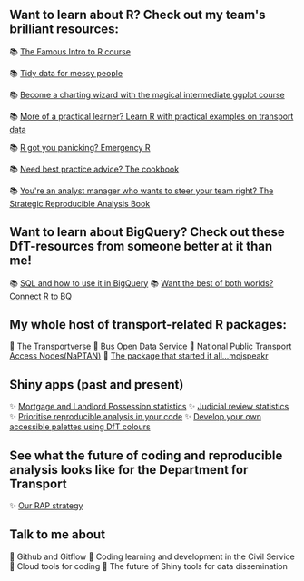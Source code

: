 ## Want to learn about R? Check out my team's brilliant resources:

:books: [The Famous Intro to R course](https://department-for-transport.github.io/intro_R/)

:books: [Tidy data for messy people](https://department-for-transport.github.io/tidy_data_workshop/)

:books: [Become a charting wizard with the magical intermediate ggplot course](https://department-for-transport.github.io/ggplot_intermediate/)

:books: [More of a practical learner? Learn R with practical examples on transport data](https://department-for-transport.github.io/learn_r_by_doing/)

:books: [R got you panicking? Emergency R](https://department-for-transport.github.io/emergency_r/)

:books: [Need best practice advice? The cookbook](https://department-for-transport.github.io/R-cookbook/index.html)

:books: [You're an analyst manager who wants to steer your team right? The Strategic Reproducible Analysis Book](https://department-for-transport.github.io/strategic_reproducible_analysis/)

## Want to learn about BigQuery? Check out these DfT-resources from someone better at it than me!

:books: [SQL and how to use it in BigQuery](https://department-for-transport.github.io/intro_sql_in_bigquery/) 
:books: [Want the best of both worlds? Connect R to BQ](https://department-for-transport.github.io/gcp_to_r/)

## My whole host of transport-related R packages:

:rocket: [The Transportverse](https://github.com/department-for-transport-public/transportverse) 
🚌 [Bus Open Data Service](https://cran.r-project.org/package=bodsr) 
🚏 [National Public Transport Access Nodes(NaPTAN)](https://cran.r-project.org/package=naptanr) 
:monorail: [The package that started it all...mojspeakr](https://github.com/moj-analytical-services/mojspeakr)

## Shiny apps (past and present)

✨ [Mortgage and Landlord Possession statistics](https://mlp-app.apps.alpha.mojanalytics.xyz/) 
✨ [Judicial review statistics](https://judicial-reviews-app.apps.alpha.mojanalytics.xyz/) 
✨ [Prioritise reproducible analysis in your code](https://fran-bryden-dft.shinyapps.io/rap_report) 
✨ [Develop your own accessible palettes using DfT colours](https://fran-bryden-dft.shinyapps.io/chart_accessibility-main/)

## See what the future of coding and reproducible analysis looks like for the Department for Transport 

✨ [Our RAP strategy](https://www.gov.uk/government/publications/standards-for-official-statistics-published-by-the-department-for-transport/analysis-function-rap-strategy-2023-implementation-plan-at-dft)

## Talk to me about

💬 Github and Gitflow
💬 Coding learning and development in the Civil Service
💬 Cloud tools for coding
💬 The future of Shiny tools for data dissemination
